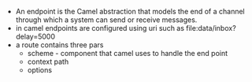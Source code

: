 * An endpoint is the Camel abstraction that models the end of a channel through which a system can send or receive messages.
* in camel endpoints are configured using uri such as 
file:data/inbox?delay=5000
* a route contains three pars 
    * scheme - component that camel uses to handle the end point
    * context path
    * options
